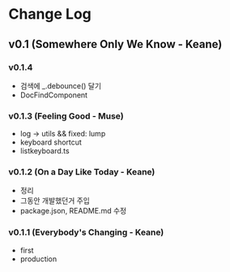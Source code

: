 # Change Log


## v0.1 (Somewhere Only We Know - Keane)

### v0.1.4
- 검색에 _.debounce() 달기
- DocFindComponent

### v0.1.3 (Feeling Good - Muse)
- log -> utils && fixed: lump
- keyboard shortcut
- listkeyboard.ts

### v0.1.2 (On a Day Like Today - Keane)
- 정리
- 그동안 개발했던거 주입
- package.json, README.md 수정

### v0.1.1 (Everybody's Changing - Keane)
- first
- production